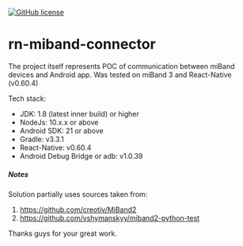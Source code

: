 [![GitHub license](https://img.shields.io/github/license/mashape/apistatus.svg)](https://github.com/sqshq/PiggyMetrics/blob/master/LICENCE)

# rn-miband-connector

The project itself represents POC of communication between miBand devices and Android app.
Was tested on miBand 3 and React-Native (v0.60.4)

Tech stack:
- JDK: 1.8 (latest inner build) or higher
- NodeJs: 10.x.x or above
- Android SDK: 21 or above
- Gradle: v3.3.1
- React-Native: v0.60.4
- Android Debug Bridge or adb: v1.0.39

##### Notes

Solution partially uses sources taken from:
1) https://github.com/creotiv/MiBand2
2) https://github.com/vshymanskyy/miband2-python-test

Thanks guys for your great work.